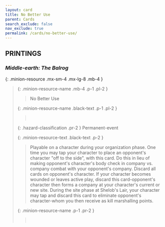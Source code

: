 ```yaml
---
layout: card
title: No Better Use
parent: Cards
search_exclude: false
nav_exclude: true
permalink: /cards/no-better-use/
---
```


## PRINTINGS


### _Middle-earth: The Balrog_

{: .minion-resource .mx-sm-4 .mx-lg-8 .mb-4 }
> {: .minion-resource-name .mb-4 .p-1 .pl-2 }
> > <div class="hazard-mp"></div>
> > <div class="card-name">No Better Use</div>
>
> {: .minion-resource-name .black-text .p-1 .pl-2 }
> > &nbsp;
>
> {: .hazard-classification .pr-2 }
> Permanent-event
>
> {: .minion-resource-text .black-text .p-2 }
> > Playable on a character during your organization phase. One time you may tap your character to place an opponent's character "off to the side", with this card. Do this in lieu of making opponent's character's body check in company vs. company combat with your opponent's company. Discard all cards on opponent's character. If your character becomes wounded or leaves active play, discard this card-opponent's character then forms a company at your character's current or new site. During the site phase at Shelob's Lair, your character may tap and discard this card to eliminate opponent's character-whom you then receive as kill marshalling points. 
> 
> {: .minion-resource-name .p-1 .pr-2 }
> > <div class="card-shield"></div>
> > <div class="card-corruption-white">&nbsp;</div>
